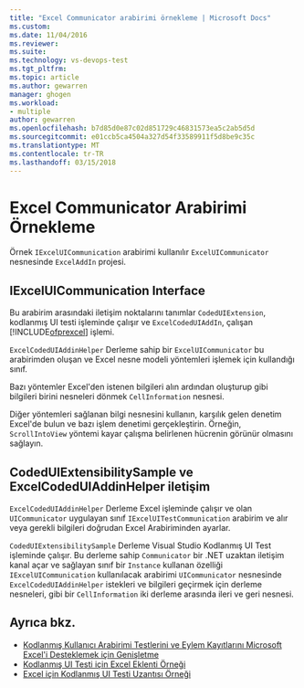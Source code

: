 ```yaml
---
title: "Excel Communicator arabirimi örnekleme | Microsoft Docs"
ms.custom: 
ms.date: 11/04/2016
ms.reviewer: 
ms.suite: 
ms.technology: vs-devops-test
ms.tgt_pltfrm: 
ms.topic: article
ms.author: gewarren
manager: ghogen
ms.workload:
- multiple
author: gewarren
ms.openlocfilehash: b7d85d0e87c02d851729c46831573ea5c2ab5d5d
ms.sourcegitcommit: e01ccb5ca4504a327d54f33589911f5d8be9c35c
ms.translationtype: MT
ms.contentlocale: tr-TR
ms.lasthandoff: 03/15/2018
---
```

# <a name="sample-excel-communicator-interface"></a>Excel Communicator Arabirimi Örnekleme
Örnek `IExcelUICommunication` arabirimi kullanılır `ExcelUICommunicator` nesnesinde `ExcelAddIn` projesi.

## <a name="iexceluicommunication-interface"></a>IExcelUICommunication Interface
 Bu arabirim arasındaki iletişim noktalarını tanımlar `CodedUIExtension`, kodlanmış UI testi işleminde çalışır ve `ExcelCodedUIAddIn`, çalışan [!INCLUDE[ofprexcel](../test/includes/ofprexcel_md.md)] işlemi.

 `ExcelCodedUIAddinHelper` Derleme sahip bir `ExcelUICommunicator` bu arabirimden oluşan ve Excel nesne modeli yöntemleri işlemek için kullandığı sınıf.

 Bazı yöntemler Excel'den istenen bilgileri alın ardından oluşturup gibi bilgileri birini nesneleri dönmek `CellInformation` nesnesi.

 Diğer yöntemleri sağlanan bilgi nesnesini kullanın, karşılık gelen denetim Excel'de bulun ve bazı işlem denetimi gerçekleştirin. Örneğin, `ScrollIntoView` yöntemi kayar çalışma belirlenen hücrenin görünür olmasını sağlayın.

## <a name="codeduiextensibilitysample-and-excelcodeduiaddinhelper-communication"></a>CodedUIExtensibilitySample ve ExcelCodedUIAddinHelper iletişim
 `ExcelCodedUIAddinHelper` Derleme Excel işleminde çalışır ve olan `UICommunicator` uygulayan sınıf `IExcelUITestCommunication` arabirim ve alır veya gerekli bilgileri doğrudan Excel Arabiriminden ayarlar.

 `CodedUIExtensibilitySample` Derleme Visual Studio Kodlanmış UI Test işleminde çalışır. Bu derleme sahip `Communicator` bir .NET uzaktan iletişim kanal açar ve sağlayan sınıf bir `Instance` kullanan özelliği `IExcelUICommunication` kullanılacak arabirimi `UICommunicator` nesnesinde `ExcelCodedUIAddinHelper` istekleri ve bilgileri geçirmek için derleme nesneleri, gibi bir `CellInformation` iki derleme arasında ileri ve geri nesnesi.

## <a name="see-also"></a>Ayrıca bkz.

- [Kodlanmış Kullanıcı Arabirimi Testlerini ve Eylem Kayıtlarını Microsoft Excel'i Desteklemek için Genişletme](../test/extending-coded-ui-tests-and-action-recordings-to-support-microsoft-excel.md)
- [Kodlanmış UI Testi için Excel Eklenti Örneği](../test/sample-excel-add-in-for-coded-ui-testing.md)
- [Excel için Kodlanmış UI Testi Uzantısı Örneği](../test/sample-coded-ui-test-extension-for-excel.md)
